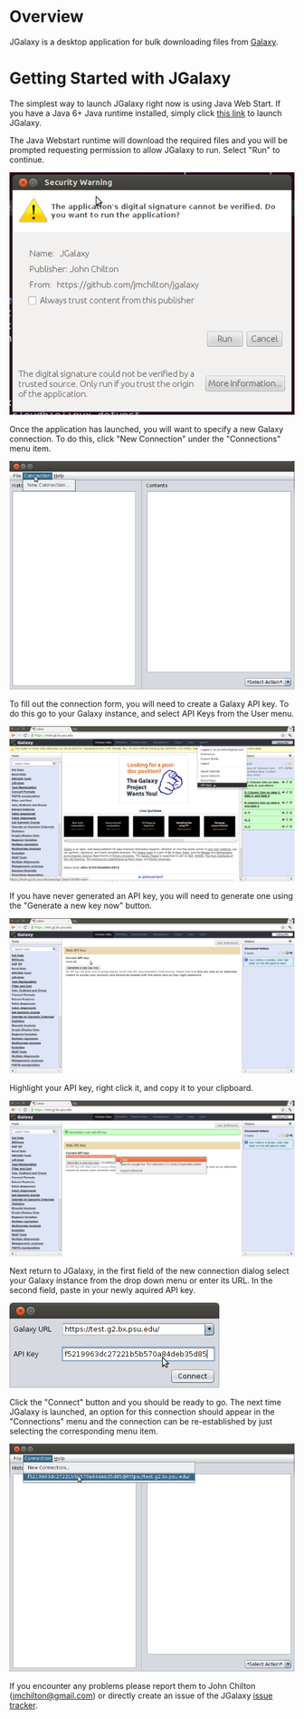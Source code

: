 # Overview

JGalaxy is a desktop application for bulk downloading files from
[Galaxy][0]. 

[0]: http://galaxyproject.org

# Getting Started with JGalaxy

The simplest way to launch JGalaxy right now is using Java Web
Start. If you have a Java 6+ Java runtime installed, simply click
[this link][1] to launch JGalaxy.

The Java Webstart runtime will download the required files and you
will be prompted requesting permission to allow JGalaxy to run. Select
"Run" to continue.

![Image of Security Warning][started_1]

Once the application has launched, you will want to specify a new
Galaxy connection. To do this, click "New Connection" under the
"Connections" menu item.

![Image of New Connection][started_2]

To fill out the connection form, you will need to create a Galaxy API
key. To do this go to your Galaxy instance, and select API Keys from
the User menu.

![Image of API Keys Galaxy Menu Item][started_3]

If you have never generated an API key, you will need to generate one
using the "Generate a new key now" button.

![Image of Galaxy Account without API Key][started_4]

Highlight your API key, right click it, and copy it to your clipboard.

![Image of Galaxy Account with newly generated API Key][started_5]

Next return to JGalaxy, in the first field of the new connection
dialog select your Galaxy instance from the drop down menu or enter
its URL. In the second field, paste in your newly aquired API key.

![Image of New Connection Dialog][started_6]

Click the "Connect" button and you should be ready to go. The next
time JGalaxy is launched, an option for this connection should appear
in the "Connections" menu and the connection can be re-established by
just selecting the corresponding menu item.

![Image of Saved Connection][started_7]

If you encounter any problems please report them to John Chilton
(jmchilton@gmail.com) or directly create an issue of the JGalaxy
[issue tracker][2].

[1]: http://artifactory.msi.umn.edu:8080/webstart/jgalaxy/jgalaxy.jnlp
[2]: https://github.com/jmchilton/jgalaxy/issues
[started_1]: https://github.com/jmchilton/jgalaxy/raw/master/docs/screenshots/started_1_warning.png
[started_4]: https://github.com/jmchilton/jgalaxy/raw/master/docs/screenshots/started_4_empty_key.png  
[started_7]: https://github.com/jmchilton/jgalaxy/raw/master/docs/screenshots/started_7_saved_key.png
[started_2]: https://github.com/jmchilton/jgalaxy/raw/master/docs/screenshots/started_2_new_connection.png  
[started_5]: https://github.com/jmchilton/jgalaxy/raw/master/docs/screenshots/started_5_new_key.png
[started_3]: https://github.com/jmchilton/jgalaxy/raw/master/docs/screenshots/started_3_api_key.png         
[started_6]: https://github.com/jmchilton/jgalaxy/raw/master/docs/screenshots/started_6_enter_key.png
